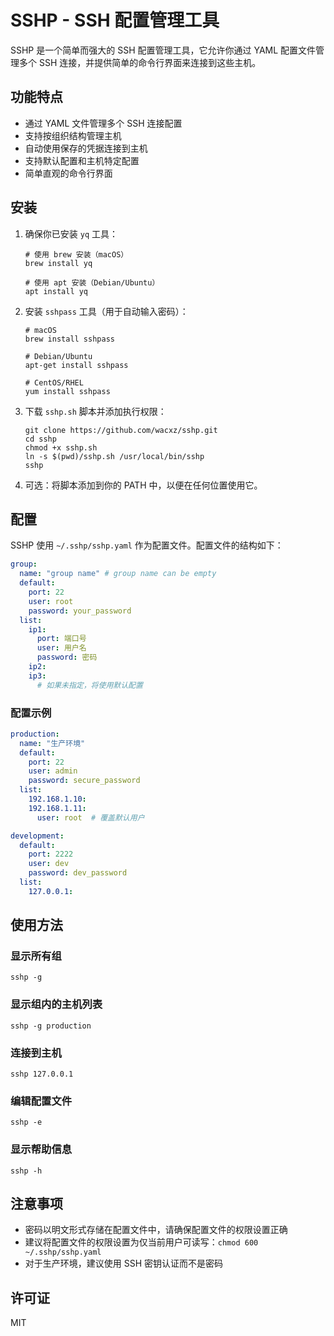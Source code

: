 # SSHP - SSH 配置管理工具

SSHP 是一个简单而强大的 SSH 配置管理工具，它允许你通过 YAML 配置文件管理多个 SSH 连接，并提供简单的命令行界面来连接到这些主机。

## 功能特点

- 通过 YAML 文件管理多个 SSH 连接配置
- 支持按组织结构管理主机
- 自动使用保存的凭据连接到主机
- 支持默认配置和主机特定配置
- 简单直观的命令行界面

## 安装

1. 确保你已安装 `yq` 工具：
   ```
   # 使用 brew 安装（macOS）
   brew install yq
   
   # 使用 apt 安装（Debian/Ubuntu）
   apt install yq
   ```

2. 安装 `sshpass` 工具（用于自动输入密码）：
   ```
   # macOS
   brew install sshpass
   
   # Debian/Ubuntu
   apt-get install sshpass
   
   # CentOS/RHEL
   yum install sshpass
   ```

3. 下载 `sshp.sh` 脚本并添加执行权限：
   ```
   git clone https://github.com/wacxz/sshp.git
   cd sshp
   chmod +x sshp.sh
   ln -s $(pwd)/sshp.sh /usr/local/bin/sshp
   sshp
   ```

4. 可选：将脚本添加到你的 PATH 中，以便在任何位置使用它。

## 配置

SSHP 使用 `~/.sshp/sshp.yaml` 作为配置文件。配置文件的结构如下：

```yaml
group:
  name: "group name" # group name can be empty
  default:
    port: 22
    user: root
    password: your_password
  list:
    ip1:
      port: 端口号
      user: 用户名
      password: 密码
    ip2:
    ip3:
      # 如果未指定，将使用默认配置
```

### 配置示例

```yaml
production:
  name: "生产环境"
  default:
    port: 22
    user: admin
    password: secure_password
  list:
    192.168.1.10:
    192.168.1.11:
      user: root  # 覆盖默认用户

development:
  default:
    port: 2222
    user: dev
    password: dev_password
  list:
    127.0.0.1:
```

## 使用方法

### 显示所有组

```
sshp -g
```

### 显示组内的主机列表

```
sshp -g production
```

### 连接到主机

```
sshp 127.0.0.1
```

### 编辑配置文件

```
sshp -e
```

### 显示帮助信息

```
sshp -h
```

## 注意事项

- 密码以明文形式存储在配置文件中，请确保配置文件的权限设置正确
- 建议将配置文件的权限设置为仅当前用户可读写：`chmod 600 ~/.sshp/sshp.yaml`
- 对于生产环境，建议使用 SSH 密钥认证而不是密码

## 许可证

MIT

